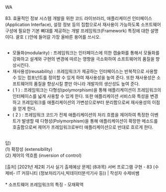 WA</br>
</br>
83. 효율적인 정보 시스템 개발을 위한 코드 라이브러리, 애플리케이션 인터페이스(Application Interface), 설정 정보 등의 집합으로서 재사용이 가능하도록 소프트웨어 구성에 필요한 기본 뼈대를 제공하는 개발 프레임워크(Framework) 특징에 대한 설명이다. 괄호 ( )안에 들어갈 가장 올바른 용어를 쓰시오.</br>
</br>
- 모듈화(modularity) : 프레임워크는 인터페이스에 의한 캡슐화를 통해서 모듈화를 강화하고 설계와 구현의 변경에 따르는 영향을 극소화하여 소프트웨어의 품질을 향상시킨다.
- 재사용성(reusability) : 프레임워크가 제공하는 인터페이스는 반복적으로 사용할 수 있는 컴포넌트를 정의할 수 있게 하여 재사용성을 높여 준다. 
또한 재사용성은 소프트웨어의 품질을 향상시킬 뿐만 아니라 개발자의 생산성도 높여 준다.
- ( 1 )  : 프레임워크는 다형성(polymorphism)을 통해 애플리케이션이 프레임워크의 인터페이스를 넓게 사용할 수 있게 한다. 
또한 애플리케이션 서비스와 특성을 변경하고 프레임워크를 애플리케이션의 가변성으로부터 분리함으로써 재사용성의 이점을 얻게 한다.
- ( 2 )  : 프레임워크 코드가 전체 애플리케이션의 처리 흐름을 제어하여 특정한 이벤트가 발생할 때 다형성(Polymorphism)을 통해 애플리케이션이 확장한 메소드를 호출함으로써 
제어가 프레임워크로부터 애플리케이션으로 반대로 흐르게 한다.
</br>
답)</br>
(1) 확장성 (extensibility)</br>
(2) 제어의 역흐름 (inversion of control)</br>
</br>
[출처] [2021년 제2회 기사 실기 출제예상 문제] (8과목) 서버 프로그램 구현 - 83 (수제비- IT 커뮤니티 (정보처리기사,빅데이터분석기사 등)) | 작성자 수제비쌤</br>
</br>
* 소프트웨어 프레임워크의 특징 - 모재확역
